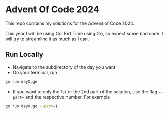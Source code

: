 # Advent Of Code 2024
This repo contains my solutions for the Advent of Code 2024.

This year I will be using Go. Firt Time using Go, so expect some bad code. I will try to streamline it as much as I can.

## Run Locally
- Navigate to the subdirectory of the day you want 
- On your terminal, run
```Bash
go run dayX.go
```
- If you want to only the 1st or the 2nd part of the solution, use the flag `--part=` and the respective number. For example
```Bash
go run dayX.go --part=1
```